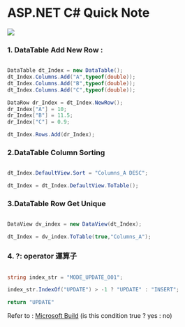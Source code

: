 # ASP.NET C# Quick Note

![](https://img.shields.io/badge/ASP.NET-C%23-brightgreen)

### 1. DataTable Add New Row : 
```C#

DataTable dt_Index = new DataTable();
dt_Index.Columns.Add("A",typeof(double));
dt_Index.Columns.Add("B",typeof(double));
dt_Index.Columns.Add("C",typeof(double));

DataRow dr_Index = dt_Index.NewRow();
dr_Index["A"] = 10;
dr_Index["B"] = 11.5;
dr_Index["C"] = 0.9;

dt_Index.Rows.Add(dr_Index);
```

### 2.DataTable Column Sorting
```C#

dt_Index.DefaultView.Sort = "Columns_A DESC";

dt_Index = dt_Index.DefaultView.ToTable();

```

### 3.DataTable Row Get Unique
```C#

DataView dv_index = new DataView(dt_Index);

dt_Index = dv_index.ToTable(true,"Columns_A");

```

### 4. ?: operator 運算子
```C#

string index_str = "MODE_UPDATE_001";

index_str.IndexOf("UPDATE") > -1 ? "UPDATE" : "INSERT";

return "UPDATE"

```
Refer to : [Microsoft Build](https://docs.microsoft.com/zh-tw/dotnet/csharp/language-reference/operators/conditional-operator)
(is this condition true ? yes : no)
